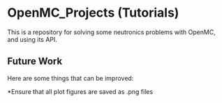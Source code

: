 # OpenMC_Projects (Tutorials)
This is a repository for solving some neutronics problems with OpenMC, and using its API.

## Future Work

Here are some things that can be improved:


*Ensure that all plot figures are saved as .png files
